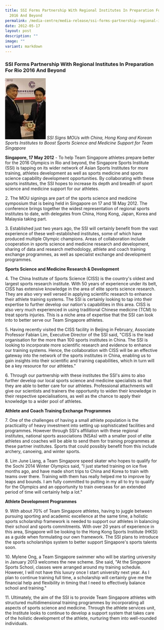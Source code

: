```yaml
---
title: SSI Forms Partnership With Regional Institutes In Preparation For Rio
  2016 And Beyond
permalink: /media-centre/media-release/ssi-forms-partnership-regional-institutes-for-rio-2016-beyond/
date: 2012-05-17
layout: post
description: ""
image: ""
variant: markdown
---
```

### **SSI Forms Partnership With Regional Institutes In Preparation For Rio 2016 And Beyond**

![](/images/Media%20Centre/Media%20Release/2012/May/SSIFORMSPARTNERSHIPSWITHREGIONALINSTITUTESINPREPARATIONFORRIO2016ANDBEYONDMainPar0040Imagegif.gif)
*SSI Signs MOUs with China, Hong Kong and Korean Sports Institutes to Boost Sports Science and Medicine Support for Team Singapore*

**Singapore, 17 May 2012** - To help Team Singapore athletes prepare better for the 2016 Olympics in Rio and beyond, the Singapore Sports Institute (SSI) is tapping on its wider network of Asian Sports Institutes for more training, athletes development as well as sports medicine and sports science capability development opportunities. By collaborating with these sports institutes, the SSI hopes to increase its depth and breadth of sport science and medicine support for our athletes.

2\. The MOU signings are part of the sports science and medicine symposium that is being held in Singapore on 17 and 18 May 2012. The conference brings together the widest representation of regional sports institutes to date, with delegates from China, Hong Kong, Japan, Korea and Malaysia taking part.

3\. Established just two years ago, the SSI will certainly benefit from the vast experience of these well-established institutes, some of which have produced multiple Olympic champions. Areas of collaboration include cooperation in sports science and medicine research and development, sharing of data and research methodology, athlete and coach training exchange programmes, as well as specialist exchange and development programmes.

**Sports Science and Medicine Research &amp; Development**

4\. The China Institute of Sports Science (CISS) is the country's oldest and largest sports research institute. With 50 years of experience under its belt, CISS has extensive knowledge in the area of elite sports science research. They are also very well versed in applying scientific research to enhance their athlete training systems. The SSI is certainly looking to tap into their expertise to further develop our nation's capabilities in this area. CISS is also very much experienced in using traditional Chinese medicine (TCM) to treat sports injuries. This is a niche area of expertise that the SSI can look into to better serve our Team Singapore athletes.

5\. Having recently visited the CISS facility in Beijing in February, Associate Professor Fabian Lim, Executive Director of the SSI said, "CISS is the lead organisation for the more than 100 sports institutes in China. The SSI is looking to incorporate more scientific research and evidence to enhance our training systems. Hence, the collaboration with CISS will be an effective gateway into the network of the sports institutes in China, enabling us to gain insights into their scientific and training capabilities, which in turn will be a key resource for our athletes."

6\.  Through our partnership with these institutes the SSI's aims to also further develop our local sports science and medicine specialists so that they are able to better care for our athletes. Professional attachments will give our scientists and trainers the opportunity to widen their knowledge in their respective specialisations, as well as the chance to apply their knowledge to a wider pool of athletes.

**Athlete and Coach Training Exchange Programmes**

7\. One of the challenges of having a small athlete population is the practicality of heavy investment into setting up sophisticated facilities and programmes. However through SSI's affiliation with these regional institutes, national sports associations (NSAs) with a smaller pool of elite athletes and coaches will be able to send them for training programmes at these partner institutes. Sports that could possibly benefit from this include archery, canoeing, and winter sports.

8\. Lim June Liang, a Team Singapore speed skater who hopes to qualify for the Sochi 2014 Winter Olympics said, "I just started training on ice five months ago, and have made short trips to China and Korea to train with teams over there. Training with them has really helped me to improve by leaps and bounds. I am fully committed to putting in my all to try to qualify for the Olympics and an opportunity to train overseas for an extended period of time will certainly help a lot."

**Athlete Development Programmes**

9\. With about 70% of Team Singapore athletes, having to juggle between pursuing sporting and academic excellence at the same time, a holistic sports scholarship framework is needed to support our athletes in balancing their school and sports commitments. With over 20 years of experience in this area, Singapore will be looking to the Hong Kong Sports Institute (HKSI) as a guide when formulating our own framework. The SSI plans to introduce the sports scholarships system to better support Singapore's sports talents soon.

10\.  Mylene Ong, a Team Singapore swimmer who will be starting university in January 2013 welcomes the new scheme. She said, "At the Singapore Sports School, classes were arranged around my training schedule. However, I will not have this luxury once I start university next year. As I plan to continue training full time, a scholarship will certainly give me the financial help and flexibility in timing that I need to effectively balance school and training."

11\. Ultimately, the aim of the SSI is to provide Team Singapore athletes with structured multidimensional training programmes by incorporating all aspects of sports science and medicine. Through the athlete services unit, the Institute looks to continue to develop a support system that takes care of the holistic development of the athlete, nurturing them into well-rounded individuals.
